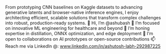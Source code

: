 From prototyping CNN baselines on Kaggle datasets to advancing generative latents and browser-native inference engines, I enjoy architecting efficient, scalable solutions that transform complex challenges into robust, production-ready systems.
👋 Hi, I’m @ashubash
👀 I’m focused on innovative ML engineering for healthcare and beyond
🌱 I’m honing expertise in distillation, ONNX optimization, and edge deployment
💞️ I’m open to collaborations on AI prototypes or open-source contributions
📫 Reach me via LinkedIn @: www.linkedin.com/in/ashutosh-labh-292987225
<!---
ashubash/ashubash is a ✨ special ✨ repository because its `README.md` (this file) appears on your GitHub profile.
You can click the Preview link to take a look at your changes.
--->
